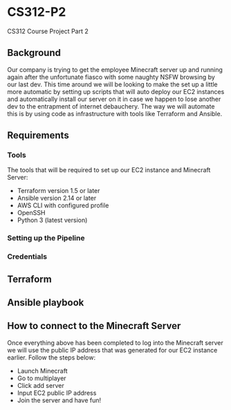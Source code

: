 # CS312-P2
CS312 Course Project Part 2
## Background
Our company is trying to get the employee Minecraft server up and running again after the unfortunate fiasco with some naughty NSFW browsing by our last dev. This time around we will be looking to make the set up a little more automatic by setting up scripts that will auto deploy our EC2 instances and automatically install our server on it in case we happen to lose another dev to the entrapment of internet debauchery. The way we will automate this is by using code as infrastructure with tools like Terraform and Ansible. 
## Requirements
### Tools
The tools that will be required to set up our EC2 instance and Minecraft Server:
- Terraform version 1.5 or later
- Ansible version 2.14 or later
- AWS CLI with configured profile
- OpenSSH
- Python 3 (latest version)

### Setting up the Pipeline

### Credentials

## Terraform 


## Ansible playbook

## How to connect to the Minecraft Server
Once everything above has been completed to log into the Minecraft server we will use the public IP address that was generated for our EC2 instance earlier. Follow the steps below:
- Launch Minecraft
- Go to multiplayer
- Click add server
- Input EC2 public IP address
- Join the server and have fun!
